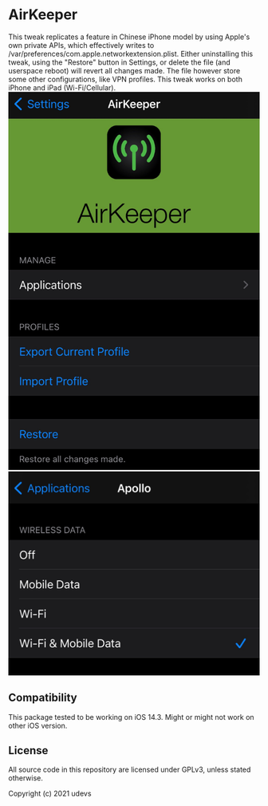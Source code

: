 # AirKeeper
This tweak replicates a feature in Chinese iPhone model by using Apple's own private APIs, which effectively writes to /var/preferences/com.apple.networkextension.plist. Either uninstalling this tweak, using the \"Restore\" button in Settings, or delete the file (and userspace reboot) will revert all changes made. The file however store some other configurations, like VPN profiles. This tweak works on both iPhone and iPad (Wi-Fi/Cellular).
![images/SS01.jpeg](images/SS01.jpeg)
![images/SS02.jpeg](images/SS02.jpeg)

## Compatibility
This package tested to be working on iOS 14.3. Might or might not work on other iOS version.

## License
All source code in this repository are licensed under GPLv3, unless stated otherwise.

Copyright (c) 2021 udevs